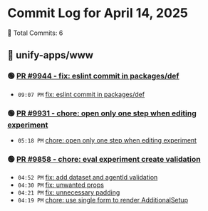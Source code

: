 # Commit Log for April 14, 2025

📝 Total Commits: 6

## 📁 unify-apps/www

### 🟢 [PR #9944 - fix: eslint commit in packages/def](https://github.com/unify-apps/www/pull/9944)

- `09:07 PM` [fix: eslint commit in packages/def](https://github.com/unify-apps/www/commit/f4c92c821371f590b9a0b5ddc7e8ed33cacd74b2)

### 🟢 [PR #9931 - chore: open only one step when editing experiment](https://github.com/unify-apps/www/pull/9931)

- `05:18 PM` [chore: open only one step when editing experiment](https://github.com/unify-apps/www/commit/a398ca18a495759207582393f316bd6d64818b94)

### 🟢 [PR #9858 - chore: eval experiment create validation](https://github.com/unify-apps/www/pull/9858)

- `04:52 PM` [fix: add dataset and agentId validation](https://github.com/unify-apps/www/commit/bc84521779cddb7e39c6c3c477dde92990e1219e)
- `04:30 PM` [fix: unwanted props](https://github.com/unify-apps/www/commit/ba129e9a837cae7f56c22904a44a68327c485c7f)
- `04:21 PM` [fix: unnecessary padding](https://github.com/unify-apps/www/commit/602fdf06529855a75fe1009c78814ef623b540c5)
- `04:19 PM` [chore: use single form to render AdditionalSetup](https://github.com/unify-apps/www/commit/9b114cdcf123048f765f8352fa8aac67e2eefa1e)


